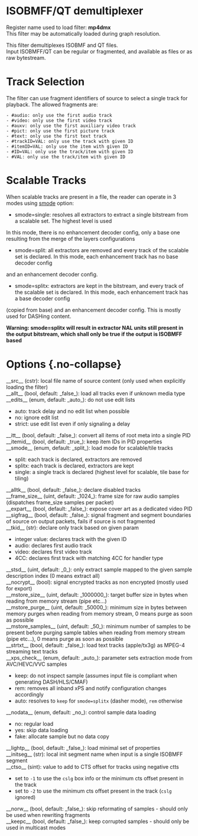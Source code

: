 <!-- automatically generated - do not edit, patch gpac/applications/gpac/gpac.c -->

# ISOBMFF/QT demultiplexer  
  
Register name used to load filter: __mp4dmx__  
This filter may be automatically loaded during graph resolution.  
  
This filter demultiplexes ISOBMF and QT files.  
Input ISOBMFF/QT can be regular or fragmented, and available as files or as raw bytestream.  

# Track Selection  
  
The filter can use fragment identifiers of source to select a single track for playback. The allowed fragments are:  

    - #audio: only use the first audio track  
    - #video: only use the first video track  
    - #auxv: only use the first auxiliary video track  
    - #pict: only use the first picture track  
    - #text: only use the first text track  
    - #trackID=VAL: only use the track with given ID  
    - #itemID=VAL: only use the item with given ID  
    - #ID=VAL: only use the track/item with given ID  
    - #VAL: only use the track/item with given ID  

  
# Scalable Tracks  
  
When scalable tracks are present in a file, the reader can operate in 3 modes using [smode](#smode) option:  

- smode=single: resolves all extractors to extract a single bitstream from a scalable set. The highest level is used  

In this mode, there is no enhancement decoder config, only a base one resulting from the merge of the layers configurations  

- smode=split: all extractors are removed and every track of the scalable set is declared. In this mode, each enhancement track has no base decoder config  

and an enhancement decoder config.  

- smode=splitx: extractors are kept in the bitstream, and every track of the scalable set is declared. In this mode, each enhancement track has a base decoder config  

 (copied from base) and an enhancement decoder config. This is mostly used for DASHing content.  

__Warning: smode=splitx will result in extractor NAL units still present in the output bitstream, which shall only be true if the output is ISOBMFF based__  
  

# Options  {.no-collapse}  
  
<div markdown class="option">  
<a id="src">__src__</a> (cstr): local file name of source content (only used when explicitly loading the filter)  
</div>  
<div markdown class="option">  
<a id="allt">__allt__</a> (bool, default: _false_): load all tracks even if unknown media type  
</div>  
<div markdown class="option">  
<a id="edits">__edits__</a> (enum, default: _auto_): do not use edit lists  

- auto: track delay and no edit list when possible  
- no: ignore edit list  
- strict: use edit list even if only signaling a delay  
</div>  
  
<div markdown class="option">  
<a id="itt">__itt__</a> (bool, default: _false_): convert all items of root meta into a single PID  
</div>  
<div markdown class="option">  
<a id="itemid">__itemid__</a> (bool, default: _true_): keep item IDs in PID properties  
</div>  
<div markdown class="option">  
<a id="smode">__smode__</a> (enum, default: _split_): load mode for scalable/tile tracks  

- split: each track is declared, extractors are removed  
- splitx: each track is declared, extractors are kept  
- single: a single track is declared (highest level for scalable, tile base for tiling)  
</div>  
  
<div markdown class="option">  
<a id="alltk">__alltk__</a> (bool, default: _false_): declare disabled tracks  
</div>  
<div markdown class="option">  
<a id="frame_size">__frame_size__</a> (uint, default: _1024_): frame size for raw audio samples (dispatches frame_size samples per packet)  
</div>  
<div markdown class="option">  
<a id="expart">__expart__</a> (bool, default: _false_): expose cover art as a dedicated video PID  
</div>  
<div markdown class="option">  
<a id="sigfrag">__sigfrag__</a> (bool, default: _false_): signal fragment and segment boundaries of source on output packets, fails if source is not fragmented  
</div>  
<div markdown class="option">  
<a id="tkid">__tkid__</a> (str): declare only track based on given param  

- integer value: declares track with the given ID  
- audio: declares first audio track  
- video: declares first video track  
- 4CC: declares first track with matching 4CC for handler type  
</div>  
  
<div markdown class="option">  
<a id="stsd">__stsd__</a> (uint, default: _0_): only extract sample mapped to the given sample description index (0 means extract all)  
</div>  
<div markdown class="option">  
<a id="nocrypt">__nocrypt__</a> (bool): signal encrypted tracks as non encrypted (mostly used for export)  
</div>  
<div markdown class="option">  
<a id="mstore_size">__mstore_size__</a> (uint, default: _1000000_): target buffer size in bytes when reading from memory stream (pipe etc...)  
</div>  
<div markdown class="option">  
<a id="mstore_purge">__mstore_purge__</a> (uint, default: _50000_): minimum size in bytes between memory purges when reading from memory stream, 0 means purge as soon as possible  
</div>  
<div markdown class="option">  
<a id="mstore_samples">__mstore_samples__</a> (uint, default: _50_): minimum number of samples to be present before purging sample tables when reading from memory stream (pipe etc...), 0 means purge as soon as possible  
</div>  
<div markdown class="option">  
<a id="strtxt">__strtxt__</a> (bool, default: _false_): load text tracks (apple/tx3g) as MPEG-4 streaming text tracks  
</div>  
<div markdown class="option">  
<a id="xps_check">__xps_check__</a> (enum, default: _auto_): parameter sets extraction mode from AVC/HEVC/VVC samples  

- keep: do not inspect sample (assumes input file is compliant when generating DASH/HLS/CMAF)  
- rem: removes all inband xPS and notify configuration changes accordingly  
- auto: resolves to `keep` for `smode=splitx` (dasher mode), `rem` otherwise  
</div>  
  
<div markdown class="option">  
<a id="nodata">__nodata__</a> (enum, default: _no_): control sample data loading  

- no: regular load  
- yes: skip data loading  
- fake: allocate sample but no data copy  
</div>  
  
<div markdown class="option">  
<a id="lightp">__lightp__</a> (bool, default: _false_): load minimal set of properties  
</div>  
<div markdown class="option">  
<a id="initseg">__initseg__</a> (str): local init segment name when input is a single ISOBMFF segment  
</div>  
<div markdown class="option">  
<a id="ctso">__ctso__</a> (sint): value to add to CTS offset for tracks using negative ctts  

- set to `-1` to use the `cslg` box info or the minimum cts offset present in the track  
- set to `-2` to use the minimum cts offset present in the track (`cslg` ignored)  
</div>  
  
<div markdown class="option">  
<a id="norw">__norw__</a> (bool, default: _false_): skip reformating of samples - should only be used when rewriting fragments  
</div>  
<div markdown class="option">  
<a id="keepc">__keepc__</a> (bool, default: _false_): keep corrupted samples - should only be used in multicast modes  
</div>  
  
